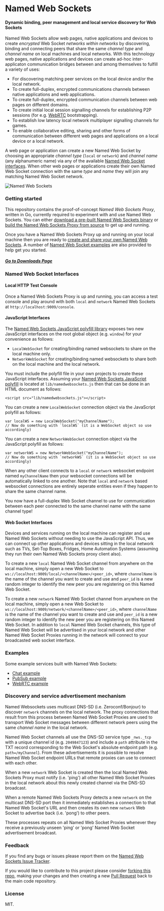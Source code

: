 Named Web Sockets
===

#### Dynamic binding, peer management and local service discovery for Web Sockets ####

Named Web Sockets allow web pages, native applications and devices to create *encrypted* Web Socket *networks within networks* by discovering, binding and connecting peers that share the same *channel type* and *channel name* on local machines and local networks. With this technology web pages, native applications and devices can create ad-hoc inter-applicaton communication bridges between and among themselves to fulfill a variety of uses:

* For discovering matching peer services on the local device and/or the local network.
* To create full-duplex, encrypted communications channels between native applications and web applications.
* To create full-duplex, encrypted communication channels between web pages on different domains.
* To create initial local session signalling channels for establishing P2P sessions (for e.g. [WebRTC](#examples) bootstrapping).
* To establish low latency local network multiplayer signalling channels for games.
* To enable collaborative editing, sharing and other forms of communication between different web pages and applications on a local device or a local network.

A web page or application can create a new Named Web Socket by choosing an appropriate *channel type* (`local` or `network`) and *channel name* (any alphanumeric name) via any of the available [Named Web Socket interfaces](#named-web-socket-interfaces). When other web pages or applications create their own Named Web Socket connection with the same *type* and *name* they will join any matching Named Web Socket network.

![Named Web Sockets](https://raw.githubusercontent.com/namedwebsockets/namedwebsockets/images/networkwebsockets_diagram.png "Named Web Sockets")

### Getting started

This repository contains the proof-of-concept _Named Web Sockets Proxy_, written in Go, currently required to experiment with and use Named Web Sockets. You can either [download a pre-built Named Web Sockets binary](https://github.com/namedwebsockets/namedwebsockets/releases) or [build the Named Web Sockets Proxy from source](#build-from-source) to get up and running.

Once you have a Named Web Sockets Proxy up and running on your local machine then you are ready to [create and share your own Named Web Sockets](#named-websocket-interfaces). A number of [Named Web Socket examples](#examples) are also provided to help get you started.

##### [Go to Downloads Page](https://github.com/namedwebsockets/namedwebsockets/releases)

### Named Web Socket Interfaces

#### Local HTTP Test Console

Once a Named Web Sockets Proxy is up and running, you can access a test console and play around with both `local` and `network` Named Web Sockets at `http://localhost:9009/console`.

#### JavaScript Interfaces

The [Named Web Sockets JavaScript polyfill library](https://github.com/namedwebsockets/namedwebsockets/blob/master/lib/namedwebsockets.js) exposes two new JavaScript interfaces on the root global object (e.g. `window`) for your convenience as follows:

* `LocalWebSocket` for creating/binding named websockets to share on the local machine only.
* `NetworkWebSocket` for creating/binding named websockets to share both on the local machine and the local network.

You must include the polyfill file in your own projects to create these JavaScript interfaces. Assuming your [Named Web Sockets JavaScript polyfill](https://github.com/namedwebsockets/namedwebsockets/blob/master/lib/namedwebsockets.js) is located at `lib/namedwebsockets.js` then that can be done in an HTML document as follows:

    <script src="lib/namedwebsockets.js"></script>

You can create a new `LocalWebSocket` connection object via the JavaScript polyfill as follows:

    var localWS = new LocalWebSocket("myChannelName");
    // Now do something with `localWS` (it is a WebSocket object so use accordingly)

You can create a new `NetworkWebSocket` connection object via the JavaScript polyfill as follows:

    var networkWS = new NetworkWebSocket("myChannelName");
    // Now do something with `networkWS` (it is a WebSocket object so use accordingly)

When any other client connects to a `local` or `network` websocket endpoint named `myChannelName` then your websocket connections will be automatically linked to one another. Note that `local` and `network` based websocket connections are entirely seperate entities even if they happen to share the same channel name.

You now have a full-duplex Web Socket channel to use for communication between each peer connected to the same channel name with the same channel type!

#### Web Socket Interfaces

Devices and services running on the local machine can register and use Named Web Sockets without needing to use the JavaScript API. Thus, we can connect up other applications and devices sitting in the local network such as TVs, Set-Top Boxes, Fridges, Home Automation Systems (assuming they run their own Named Web Sockets proxy client also).

To create a new `local` Named Web Socket channel from anywhere on the local machine, simply open a new Web Socket to `ws://localhost:9009/local/<channelName>/<peer_id>`, where `channelName` is the name of the channel you want to create and use and `peer_id` is a new random integer to identify the new peer you are registering on this Named Web Socket.

To create a new `network` Named Web Socket channel from anywhere on the local machine, simply open a new Web Socket to `ws://localhost:9009/network/<channelName>/<peer_id>`, where `channelName` is the name of the channel you want to create and use and `peer_id` is a new random integer to identify the new peer you are registering on this Named Web Socket. In addition to `local` Named Web Socket channels, this type of Named Web Socket will be advertised in your local network and other Named Web Socket Proxies running in the network will connect to your broadcasted web socket interface.

### Examples

Some example services built with Named Web Sockets:

* [Chat example](https://github.com/namedwebsockets/namedwebsockets/tree/master/examples/chat)
* [PubSub example](https://github.com/namedwebsockets/namedwebsockets/tree/master/examples/pubsub)
* [WebRTC example](https://github.com/namedwebsockets/namedwebsockets/tree/master/examples/webrtc)

### Discovery and service advertisement mechanism

Named Websockets uses multicast DNS-SD (i.e. Zeroconf/Bonjour) to discover `network` channels on the local network. The proxy connections that result from this process between Named Web Socket Proxies are used to transport Web Socket messages between different network peers using the same *channel name* in the local network.

Named Web Socket channels all use the DNS-SD service type `_nws._tcp` with a unique channel id (e.g. `2049847123`) and include a `path` attribute in the TXT record corresponding to the Web Socket's absolute endpoint path (e.g. `path=/myChannel`). From these advertisements it is possible to resolve Named Web Socket endpoint URLs that remote proxies can use to connect with each other.

When a new `network` Web Socket is created then the local Named Web Sockets Proxy must notify (i.e. 'ping') all other Named Web Socket Proxies in the local network about this newly created channel via the DNS-SD broadcast.

When a remote Named Web Sockets Proxy detects a new `network` on the multicast DNS-SD port then it immediately establishes a connection to that Named Web Socket's URL and then creates its own new `network` Web Socket to advertise back (i.e. 'pong') to other peers.

These processes repeats on all Named Web Socket Proxies whenever they receive a previously unseen 'ping' or 'pong' Named Web Socket advertisement broadcast.

### Feedback

If you find any bugs or issues please report them on the [Named Web Sockets Issue Tracker](https://github.com/namedwebsockets/namedwebsockets/issues).

If you would like to contribute to this project please consider [forking this repo](https://github.com/namedwebsockets/namedwebsockets/fork), making your changes and then creating a new [Pull Request](https://github.com/namedwebsockets/namedwebsockets/pulls) back to the main code repository.

### License

MIT.
